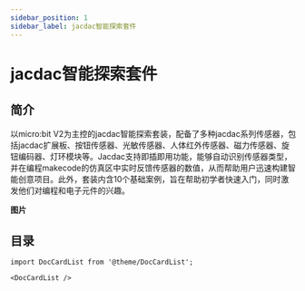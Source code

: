 ```yaml
---
sidebar_position: 1
sidebar_label: jacdac智能探索套件
---
```

# jacdac智能探索套件

## 简介
以micro:bit V2为主控的jacdac智能探索套装，配备了多种jacdac系列传感器，包括jacdac扩展板、按钮传感器、光敏传感器、人体红外传感器、磁力传感器、旋钮编码器、灯环模块等。Jacdac支持即插即用功能，能够自动识别传感器类型，并在编程makecode的仿真区中实时反馈传感器的数值，从而帮助用户迅速构建智能创意项目。此外，套装内含10个基础案例，旨在帮助初学者快速入门，同时激发他们对编程和电子元件的兴趣。

**图片**

## 目录
```mdx-code-block
import DocCardList from '@theme/DocCardList';

<DocCardList />
```

